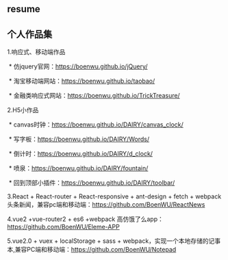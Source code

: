 ## resume

## 个人作品集

1.响应式、移动端作品

  * 仿jquery官网：https://boenwu.github.io/jQuery/
  
  * 淘宝移动端网站：https://boenwu.github.io/taobao/
  
  * 金融类响应式网站：https://boenwu.github.io/TrickTreasure/
  
2.H5小作品

  * canvas时钟：https://boenwu.github.io/DAIRY/canvas_clock/

  * 写字板：https://boenwu.github.io/DAIRY/Words/
  
  * 倒计时：https://boenwu.github.io/DAIRY/d_clock/
  
  * 喷泉：https://boenwu.github.io/DAIRY/fountain/
  
  * 回到顶部小插件：https://boenwu.github.io/DAIRY/toolbar/

3.React + React-router + React-responsive + ant-design + fetch + webpack头条新闻，兼容pc端和移动端：https://github.com/BoenWU/ReactNews

4.vue2 +vue-router2 + es6 +webpack 高仿饿了么app：https://github.com/BoenWU/Eleme-APP

5.vue2.0 + vuex + localStorage + sass + webpack，实现一个本地存储的记事本,兼容PC端和移动端：https://github.com/BoenWU/Notepad
